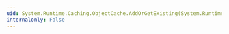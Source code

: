 ```yaml
---
uid: System.Runtime.Caching.ObjectCache.AddOrGetExisting(System.Runtime.Caching.CacheItem,System.Runtime.Caching.CacheItemPolicy)
internalonly: False
---
```

